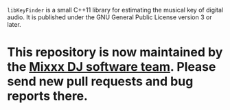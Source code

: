 `libKeyFinder` is a small C++11 library for estimating the musical key of digital audio. It is published under the GNU General Public License version 3 or later.

# This repository is now maintained by the [Mixxx DJ software team](https://github.com/mixxxdj/libKeyFinder). Please send new pull requests and bug reports there.
